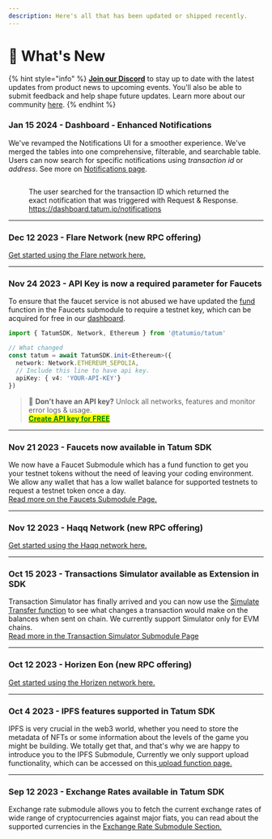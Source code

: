 ```yaml
---
description: Here's all that has been updated or shipped recently.
---
```


# 🎁 What's New

{% hint style="info" %}
[**Join our Discord**](https://discord.com/invite/tatum) to stay up to date with the latest updates from product news to upcoming events. You'll also be able to submit feedback and help shape future updates. Learn more about our community [here](https://tatum.io/community).&#x20;
{% endhint %}

### Jan 15 2024 - Dashboard - Enhanced Notifications

We've revamped the Notifications UI for a smoother experience. We've merged the tables into one comprehensive, filterable, and searchable table. Users can now search for specific notifications using _transaction id_ or _address_. See more on [Notifications page](https://dashboard.tatum.io/notifications).

<figure><img src=".gitbook/assets/Screenshot 2024-01-15 at 6.52.04 PM.png" alt=""><figcaption><p>The user searched for the transaction ID which returned the exact notification that was triggered with Request &#x26; Response.<br> <a href="https://dashboard.tatum.io/notifications">https://dashboard.tatum.io/notifications</a></p></figcaption></figure>

***

### Dec 12 2023 - Flare Network  (new RPC offering)&#x20;

[Get started using the Flare network here.](docs/rpc/evm-blockchains/flare-rpc-documentation/)

***

### Nov 24 2023 - API Key is now a required parameter for Faucets

To ensure that the faucet service is not abused we have updated the [fund](docs/faucets/fund.md) function in the Faucets submodule to require a testnet key, which can be acquired for free in our [dashboard](https://dashboard.tatum.io).

```typescript
import { TatumSDK, Network, Ethereum } from '@tatumio/tatum'

// What changed
const tatum = await TatumSDK.init<Ethereum>({
  network: Network.ETHEREUM_SEPOLIA,
  // Include this line to have api key.
  apiKey: { v4: 'YOUR-API-KEY'}
})
```

> :key: **Don’t have an API key?** Unlock all networks, features and monitor error logs & usage.\
> [<mark style="color:green;">**Create API key for FREE**</mark>](https://dashboard.tatum.io/)

***

### Nov 21 2023 - Faucets now available in Tatum SDK

We now have a Faucet Submodule which has a fund function to get you your testnet tokens without the need of leaving your coding environment. We allow any wallet that has a low wallet balance for supported testnets to request a testnet token once a day. \
[Read more on the Faucets Submodule Page.](docs/faucets/)

***

### Nov 12 2023 - Haqq Network (new RPC offering)

[Get started using the Haqq network here.](docs/rpc/evm-blockchains/haqq-rpc-documentation/)

***

### Oct 15 2023 - Transactions Simulator available as Extension in SDK

Transaction Simulator has finally arrived and you can now use the [Simulate Transfer function](docs/transaction-simulator/simulate-transfer.md) to see what changes a transaction would make on the balances when sent on chain. We currently support Simulator only for EVM chains. \
[Read more in the Transaction Simulator Submodule Page](docs/transaction-simulator/)

***

### Oct 12 2023 - Horizen Eon (new RPC offering)

[Get started using the Horizen network here.](docs/rpc/evm-blockchains/horizen-eon-rpc-documentation/)

***

### Oct 4 2023 - IPFS features supported in Tatum SDK

IPFS is very crucial in the web3 world, whether you need to store the metadata of NFTs or some information about the levels of the game you might be building. We totally get that, and that's why we are happy to introduce you to the IPFS Submodule, Currently we only support upload functionality, which can be accessed on this[ upload function page.](docs/ipfs/upload-file.md)

***

### Sep 12 2023 - Exchange Rates available in Tatum SDK

Exchange rate submodule allows you to fetch the current exchange rates of wide range of cryptocurrencies against major fiats, you can read about the supported currencies in the [Exchange Rate Submodule Section.](docs/exchange-rates/)
